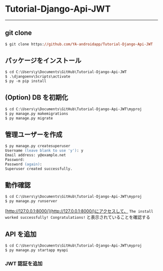 # Tutorial-Django-Api-JWT

---

## git clone

```ps
$ git clone https://github.com/YA-androidapp/Tutorial-Django-Api-JWT
```

## パッケージをインストール

```ps
$ cd C:\Users\y\Documents\GitHub\Tutorial-Django-Api-JWT
$ .\djangoenv\Scripts\activate
$ py -m pip install
```

## (Option) DB を初期化

```ps
$ cd C:\Users\y\Documents\GitHub\Tutorial-Django-Api-JWT\myproj
$ py manage.py makemigrations
$ py manage.py migrate
```

## 管理ユーザーを作成

```ps
$ py manage.py createsuperuser
Username (leave blank to use 'y'): y
Email address: y@example.net
Password:
Password (again):
Superuser created successfully.
```

## 動作確認

```ps
$ cd C:\Users\y\Documents\GitHub\Tutorial-Django-Api-JWT\myproj
$ py manage.py runserver
```

[http://127.0.0.1:8000/](http://127.0.0.1:8000/)にアクセスして、 `The install worked successfully! Congratulations!` と表示されていることを確認する

## API を追加

```ps
$ cd C:\Users\y\Documents\GitHub\Tutorial-Django-Api-JWT\myproj
$ py manage.py startapp myapi
```

### JWT 認証を追加

